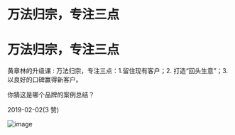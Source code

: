 # 万法归宗，专注三点

# 万法归宗，专注三点

黄章林的升级课 : 万法归宗，专注三点：1.留住现有客户；2\. 打造“回头生意”；3.以良好的口碑赢得新客户。

你猜这是哪个品牌的案例总结？

2019-02-02(3 赞)

![image](img/Image_087.png)